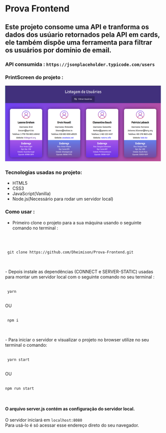 # Prova Frontend
## Este projeto consome uma API e tranforma os dados dos usúario retornados pela API em cards, ele também dispõe uma ferramenta para filtrar os usuários por domínio de email.

### API consumida : `https://jsonplaceholder.typicode.com/users`

### PrintScreen do projeto :
![Homepage](./img/Homepage.png)

### Tecnologias usadas no projeto:
- HTML5
- CSS3
- JavaScript(Vanilla)
- Node.js(Necessário para rodar um servidor local)

### Como usar :

 - Primeiro clone o projeto para a sua máquina usando o seguinte comando no terminal :
 <br>
 <pre><code>
 git clone https://github.com/Dheimison/Prova-Frontend.git
 </code></pre>
 <br>
 - Depois instale as dependências (CONNECT e SERVER-STATIC) usadas para montar um servidor local com o seguinte comando no seu terminal :
 <br>
 <pre><code>
 yarn 
 </code></pre>
 OU 
 <pre><code>
 npm i
 </code></pre>
 <br>
 - Para iniciar o servidor e visualizar o projeto no browser utilize no seu terminal o comando:
 <br>

 <pre><code>
 yarn start
 </code></pre>

  OU 
<pre><code>
npm run start
</code></pre>
 <br>

 #### O arquivo server.js contém as configuração do servidor local.
 O servidor iniciará em `localhost:8080` 
 <br>
 Para usá-lo é só acessar esse endereço direto do seu navegador.